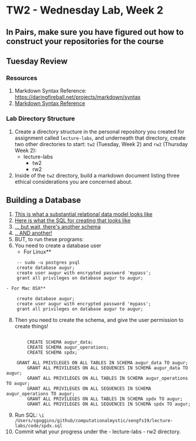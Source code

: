 # TW2 - Wednesday Lab, Week 2

## In Pairs, make sure you have figured out how to construct your repositories for the course

## Tuesday Review
### Resources
1. Markdown Syntax Reference: https://daringfireball.net/projects/markdown/syntax
2. [Markdown Syntax Reference](https://daringfireball.net/projects/markdown/syntax)

### Lab Directory Structure
1. Create a directory structure in the personal repository you created for assignment called `lecture-labs`, and underneath that directory, create two other directories to start: `tw2` (Tuesday, Week 2) and `rw2` (Thursday Week 2): 
	- lecture-labs
		- tw2
		- rw2
2. Inside of the `tw2` directory, build a markdown document listing three ethical considerations you are concerned about. 

## Building a Database
1. [This is what a substantial relational data model looks like](../readings/new-augur.0.0.77.5.pdf)
2. [Here is what the SQL for creating that looks like](./code/augur_data.sql)
3. [... but wait, there's another schema](./code/augur_operations.sql)
4. [.. AND another!](./code/spdx.sql)
5. BUT, to run these programs: 
6. You need to create a database user
    - For Linux**
```
    -- sudo -u postgres psql
    create database augur;
    create user augur with encrypted password 'mypass';
    grant all privileges on database augur to augur;

```
    - For Mac OSX**  
```
    create database augur;
    create user augur with encrypted password 'mypass';
    grant all privileges on database augur to augur;
```
8. Then you need to create the schema, and give the user permission to create things!
```

        CREATE SCHEMA augur_data;
        CREATE SCHEMA augur_operations;
        CREATE SCHEMA spdx;

	GRANT ALL PRIVILEGES ON ALL TABLES IN SCHEMA augur_data TO augur;
        GRANT ALL PRIVILEGES ON ALL SEQUENCES IN SCHEMA augur_data TO augur;
        GRANT ALL PRIVILEGES ON ALL TABLES IN SCHEMA augur_operations TO augur;
        GRANT ALL PRIVILEGES ON ALL SEQUENCES IN SCHEMA augur_operations TO augur;
        GRANT ALL PRIVILEGES ON ALL TABLES IN SCHEMA spdx TO augur;
        GRANT ALL PRIVILEGES ON ALL SEQUENCES IN SCHEMA spdx TO augur;
```
9. Run SQL: `\i /Users/sgoggins/github/computationalmystic/sengfs19/lecture-labs/code/spdx.sql`
10. Commit what your progress under the 
            - lecture-labs
                - rw2
directory. 


